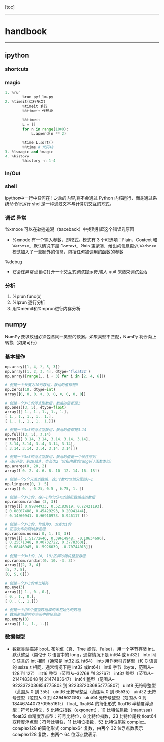 [toc]

---

# handbook

---

## ipython
### shortcuts
### magic

```python
1. %run
		%run pyfilm.py
2. %timeit(运行多次)
		%timeit 单行
		%%timeit 代码块
		
		%%timeit
		L = []
		for n in range(1000):
			L.append(n ** 2)
		
		%time L.sort()
		%%time # 代码块
3. %lsmagic and %magic
4. %history
		%history -n 1-4
```
### In/Out

### shell
ipython中一行中任何在 ! 之后的内容,将不会通过 Python 内核运行，而是通过系统命令行运行
shell是一种通过文本与计算机交互的方式。

### 调试 异常
%xmode 可以在轨迹追溯（traceback）中找到引起这个错误的原因
- %xmode 有一个输入参数，即模式。模式有 3 个可选项：Plain、Context 和 Verbose。默认情况下是 Context。Plain 更紧凑，给出的信息更少,Verbose 模式加入了一些额外的信息，包括任何被调用的函数的参数

%debug

- 它会在异常点自动打开一个交互式调试提示符,输入 quit 来结束调试会话

### 分析
1. %prun func(x)
2. %lprun 
	逐行分析
3. 用%memit和%mprun进行内存分析

## numpy
NumPy 要求数组必须包含同一类型的数据。如果类型不匹配，NumPy 将会向上转换（如果可行）

### 基本操作
```python
np.array([1, 4, 2, 5, 3])
np.array([1, 2, 3, 4], dtype='float32')
np.array([range(i, i + 3) for i in [2, 4, 6]])

# 创建一个长度为10的数组，数组的值都是0
np.zeros(10, dtype=int)
array([0, 0, 0, 0, 0, 0, 0, 0, 0, 0])

# 创建一个3×5的浮点型数组，数组的值都是1
np.ones((3, 5), dtype=float)
array([[ 1., 1., 1., 1., 1.],
[ 1., 1., 1., 1., 1.],
[ 1., 1., 1., 1., 1.]])

# 创建一个3×5的浮点型数组，数组的值都是3.14
np.full((3, 5), 3.14)
array([[ 3.14, 3.14, 3.14, 3.14, 3.14],
[ 3.14, 3.14, 3.14, 3.14, 3.14],
[ 3.14, 3.14, 3.14, 3.14, 3.14]])

# 创建一个3×5的浮点型数组，数组的值是一个线性序列
# 从0开始，到20结束，步长为2（它和内置的range()函数类似）
np.arange(0, 20, 2)
array([ 0, 2, 4, 6, 8, 10, 12, 14, 16, 18])

# 创建一个5个元素的数组，这5个数均匀地分配到0~1
np.linspace(0, 1, 5)
array([ 0. , 0.25, 0.5 , 0.75, 1. ])

# 创建一个3×3的、在0~1均匀分布的随机数组成的数组
np.random.random((3, 3))
array([[ 0.99844933, 0.52183819, 0.22421193],
[ 0.08007488, 0.45429293, 0.20941444],
[ 0.14360941, 0.96910973, 0.946117 ]])

# 创建一个3×3的、均值为0、方差为1的
# 正态分布的随机数数组
np.random.normal(0, 1, (3, 3))
array([[ 1.51772646, 0.39614948, -0.10634696],
[ 0.25671348, 0.00732722, 0.37783601],
[ 0.68446945, 0.15926039, -0.70744073]])

# 创建一个3×3的、[0, 10)区间的随机整型数组
np.random.randint(0, 10, (3, 3))
array([[2, 3, 4],
[5, 7, 8],
[0, 5, 0]])

# 创建一个3×3的单位矩阵
np.eye(3)
array([[ 1., 0., 0.],
[ 0., 1., 0.],
[ 0., 0., 1.]])

# 创建一个由3个整型数组成的未初始化的数组
# 数组的值是内存空间中的任意值
np.empty(3)
array([ 1., 1., 1.])
```

### 数据类型
- 数据类型描述
bool_ 	布尔值（真、True 或假、False），用一个字节存储
int_ 	默认整型（类似于 C 语言中的 long，通常情况下是 int64 或 int32）
intc 	同 C 语言的 int 相同（通常是 int32 或 int64）
intp 	用作索引的整型（和 C 语言的 ssize_t 相同，通常情况下是 int32 或int64）
int8 	字节（byte，范围从–128 到 127）
int16 	整型（范围从–32768 到 32767）
int32 	整型（范围从–2147483648 到 2147483647）
int64 	整型（范围从–9223372036854775808 到 9223372036854775807）
uint8 	无符号整型（范围从 0 到 255）
uint16 	无符号整型（范围从 0 到 65535）
uint32 	无符号整型（范围从 0 到 4294967295）
uint64 	无符号整型（范围从 0 到 18446744073709551615）
float_ 	float64 的简化形式
float16	半精度浮点型：符号比特位，5 比特位指数（exponent），10 比特位尾数（mantissa）
float32	单精度浮点型：符号比特位，8 比特位指数，23 比特位尾数
float64 双精度浮点型：符号比特位，11 比特位指数，52 比特位尾数
complex_     complex128 的简化形式
complex64   复数，由两个 32 位浮点数表示
complex128  复数，由两个 64 位浮点数表示